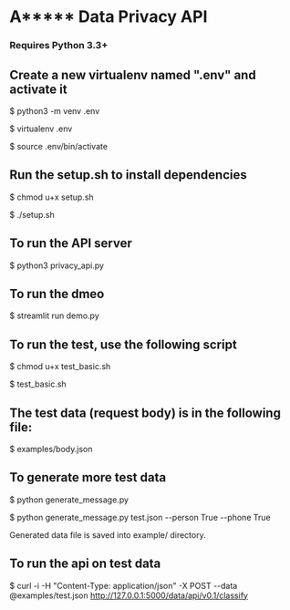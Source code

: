 # A***** Data Privacy API

### Requires Python 3.3+

## Create a new virtualenv named ".env" and activate it

$ python3 -m venv .env

$ virtualenv .env

$ source .env/bin/activate

## Run the setup.sh to install dependencies

$ chmod u+x setup.sh

$ ./setup.sh

## To run the API server
$ python3 privacy_api.py

## To run the dmeo
$ streamlit run demo.py 

## To run the test, use the following script

$ chmod u+x test_basic.sh

$ test_basic.sh

## The test data (request body) is in the following file:
$ examples/body.json

## To generate more test data

$ python generate_message.py 

$ python generate_message.py test.json --person True --phone True

Generated data file is saved into example/ directory.

## To run the api on test data
$ curl -i -H "Content-Type: application/json" -X POST --data @examples/test.json http://127.0.0.1:5000/data/api/v0.1/classify
